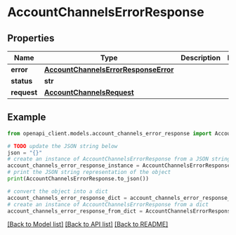 # AccountChannelsErrorResponse


## Properties

Name | Type | Description | Notes
------------ | ------------- | ------------- | -------------
**error** | [**AccountChannelsErrorResponseError**](AccountChannelsErrorResponseError.md) |  | 
**status** | **str** |  | 
**request** | [**AccountChannelsRequest**](AccountChannelsRequest.md) |  | 

## Example

```python
from openapi_client.models.account_channels_error_response import AccountChannelsErrorResponse

# TODO update the JSON string below
json = "{}"
# create an instance of AccountChannelsErrorResponse from a JSON string
account_channels_error_response_instance = AccountChannelsErrorResponse.from_json(json)
# print the JSON string representation of the object
print(AccountChannelsErrorResponse.to_json())

# convert the object into a dict
account_channels_error_response_dict = account_channels_error_response_instance.to_dict()
# create an instance of AccountChannelsErrorResponse from a dict
account_channels_error_response_from_dict = AccountChannelsErrorResponse.from_dict(account_channels_error_response_dict)
```
[[Back to Model list]](../README.md#documentation-for-models) [[Back to API list]](../README.md#documentation-for-api-endpoints) [[Back to README]](../README.md)


